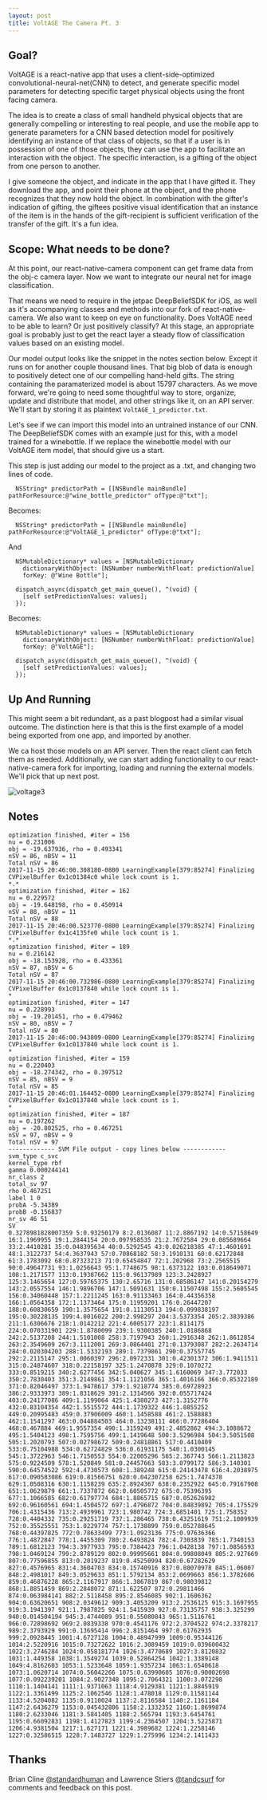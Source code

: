 ```yaml
---
layout: post
title: VoltAGE The Camera Pt. 3
---
```


## Goal?
VoltAGE is a react-native app that uses a client-side-optimized convolutional-neural-net(CNN) to detect, and generate specific model parameters for detecting specific target physical objects using the front facing camera.

The idea is to create a class of small handheld physical objects that are generally compelling or interesting to real people, and use the mobile app to generate parameters for a CNN based detection model for positively identifying an instance of that class of objects, so that if a user is in possession of one of those objects, they can use the app to facilitate an interaction with the object. The specific interaction, is a gifting of the object from one person to another.

I give someone the object, and indicate in the app that I have gifted it. They download the app, and point their phone at the object, and the phone recognizes that they now hold the object. In combination with the gifter's indication of gifting, the  giftees positive visual identification that an instance of the item is in the hands of the gift-recipient is sufficient verification of the transfer of the gift. It's a fun idea.

## Scope: What needs to be done?

At this point, our react-native-camera component can get frame data from the obj-c camera layer. Now we want to integrate our neural net for image classification.

That means we need to require in the jetpac DeepBeliefSDK for iOS, as well as it's accompanying classes and methods into our fork of react-native-camera. We also want to keep on eye on functionality. Does VoltAGE need to be able to learn? Or just positively classify? At this stage, an appropriate goal is probably just to get the react layer a steady flow of classification values based on an existing model. 

Our model output looks like the snippet in the notes section below. Except it runs on for another couple thousand lines. That big blob of data is enough to positively detect one of our compelling hand-held gifts. The string containing the paramaterized model is about 15797 characters. As we move forward, we're going to need some thoughtful way to store, organize, update and distribute that model, and other strings like it, on an API server. We'll start by storing it as plaintext `VoltAGE_1_predictor.txt`.

Let's see if we can import this model into an untrained instance of our CNN. The DeepBeliefSDK comes with an example just for this, with a model trained for a winebottle. If we replace the winebottle model with our VoltAGE item model, that should give us a start.

This step is just adding our model to the project as a .txt, and changing two lines of code.
```
  NSString* predictorPath = [[NSBundle mainBundle] pathForResource:@"wine_bottle_predictor" ofType:@"txt"];
  ```
Becomes:
```
  NSString* predictorPath = [[NSBundle mainBundle] pathForResource:@"VoltAGE_1_predictor" ofType:@"txt"];
 ```

And

```
  NSMutableDictionary* values = [NSMutableDictionary
    dictionaryWithObject: [NSNumber numberWithFloat: predictionValue]
    forKey: @"Wine Bottle"];

  dispatch_async(dispatch_get_main_queue(), ^(void) {
    [self setPredictionValues: values];
  });
  ```
  
Becomes:

```
  NSMutableDictionary* values = [NSMutableDictionary
    dictionaryWithObject: [NSNumber numberWithFloat: predictionValue]
    forKey: @"VoltAGE"];

  dispatch_async(dispatch_get_main_queue(), ^(void) {
    [self setPredictionValues: values];
  });
  ```

## Up And Running

This might seem a bit redundant, as a past blogpost had a similar visual outcome. The distinction here is that this is the first example of a model being exported from one app, and imported by another.

We ca host those models on an API server. Then the react client can fetch them as needed. Additionally, we can start adding functionality to our react-native-camera fork for importing, loading and running the external models. We'll pick that up next post. 

![voltage3](https://user-images.githubusercontent.com/7946707/32876285-f7e6ee56-ca50-11e7-90bd-ce43bc6c72f2.gif)


## Notes
```
optimization finished, #iter = 156
nu = 0.231006
obj = -19.637936, rho = 0.493341
nSV = 86, nBSV = 11
Total nSV = 86
2017-11-15 20:46:00.308180-0800 LearningExample[379:85274] Finalizing CVPixelBuffer 0x1c01384c0 while lock count is 1.
*.*
optimization finished, #iter = 162
nu = 0.229572
obj = -19.648198, rho = 0.450914
nSV = 88, nBSV = 11
Total nSV = 88
2017-11-15 20:46:00.523770-0800 LearningExample[379:85274] Finalizing CVPixelBuffer 0x1c4135fe0 while lock count is 1.
*.*
optimization finished, #iter = 189
nu = 0.216142
obj = -18.153928, rho = 0.433361
nSV = 87, nBSV = 6
Total nSV = 87
2017-11-15 20:46:00.732986-0800 LearningExample[379:85274] Finalizing CVPixelBuffer 0x1c0137840 while lock count is 1.
*
optimization finished, #iter = 147
nu = 0.228993
obj = -19.201451, rho = 0.479462
nSV = 80, nBSV = 7
Total nSV = 80
2017-11-15 20:46:00.943809-0800 LearningExample[379:85274] Finalizing CVPixelBuffer 0x1c0137840 while lock count is 1.
*
optimization finished, #iter = 159
nu = 0.220403
obj = -18.274342, rho = 0.397512
nSV = 85, nBSV = 9
Total nSV = 85
2017-11-15 20:46:01.164452-0800 LearningExample[379:85274] Finalizing CVPixelBuffer 0x1c0137840 while lock count is 1.
*
optimization finished, #iter = 187
nu = 0.197262
obj = -20.802525, rho = 0.467251
nSV = 97, nBSV = 9
Total nSV = 97
------------- SVM File output - copy lines below ------------
svm_type c_svc
kernel_type rbf
gamma 0.000244141
nr_class 2
total_sv 97
rho 0.467251
label 1 0
probA -5.34389
probB -0.156837
nr_sv 46 51
SV
0.3278981828007359 5:0.93250179 8:2.0136087 11:2.8867192 14:0.57158649 16:1.1969955 19:1.2844154 20:0.097958535 21:2.7672584 29:0.085689664 33:2.4410281 35:0.048395634 40:0.5292545 43:0.026218385 47:1.4601691 48:1.3122737 54:4.3637943 57:0.70868182 58:3.1910131 60:0.62172848 61:3.1783092 68:0.87323213 71:0.65454847 72:1.202968 73:2.2565515 90:0.49647731 93:1.0256643 95:1.7748675 98:1.6373122 103:0.018649071 108:1.2171577 113:0.19387662 115:0.96137989 123:3.2428927 125:3.1465654 127:0.59765375 130:2.65716 131:0.68586147 141:0.20154279 143:2.0557554 146:1.9896706 147:1.5091631 150:0.11507498 155:2.5605545 156:0.34060448 157:1.2211245 163:0.91133463 164:0.44356358 166:1.0564358 172:1.1373464 175:0.11959201 176:0.26447207 188:0.60830659 190:1.3575654 191:0.11130513 194:0.099838197 195:0.30228135 199:4.0016022 200:2.998297 204:3.5373354 205:2.3839386 211:1.6306676 218:1.0142212 221:4.6005177 223:1.8114175 224:0.070331901 229:1.8780099 239:1.9300385 240:1.0186868 242:2.5137208 244:1.5101008 258:3.7197943 260:1.2916348 262:1.8612854 263:2.3549609 267:3.1112001 269:3.0864401 271:0.13793087 282:2.2634714 284:0.020304203 288:1.5332193 289:1.7379861 290:0.37557745 292:2.2115147 295:1.0060397 296:2.0972331 301:0.42301372 306:1.9411511 315:0.24874607 318:0.22158197 325:1.2470878 329:0.1070272 333:0.8519215 340:2.6277456 342:5.040627 345:1.6160069 347:3.772033 350:2.7830403 351:3.2149861 354:1.1121056 365:1.4016166 366:0.85322189 371:0.82046497 373:1.9478617 379:1.9218774 385:0.69728923 386:2.9333973 389:1.8318629 391:2.1314566 392:0.055717424 403:0.24177086 409:1.1199064 425:1.4380273 427:1.3152776 432:0.83104354 442:1.5515572 444:1.1739322 446:1.8855252 449:0.20995483 459:0.37906009 460:1.1458588 461:2.1588883 462:1.1541297 463:0.044884503 464:0.13238111 466:0.77286404 468:0.467884 469:1.9557354 490:1.3159249 491:2.4852862 494:3.1088672 495:1.5404123 498:1.7595756 499:1.1419648 500:3.5296984 504:3.5051508 505:1.2020793 507:0.02798672 509:0.24818861 517:0.4410409 533:0.75104988 534:0.62724829 536:0.61931175 540:1.0300145 545:1.3722963 546:1.7150553 554:0.22005296 565:2.367743 566:1.2113823 575:0.9224509 578:1.520849 581:0.24457663 583:3.0799172 586:3.140301 590:0.64574522 592:4.4730573 608:1.389248 615:0.24143478 616:4.2038975 617:0.090583086 619:0.81566751 620:0.042307258 625:1.7474378 629:1.0508316 630:1.1158239 635:2.8924367 638:0.2352922 645:0.79167908 651:1.0629879 661:1.7337872 662:0.60505772 675:0.75396395 677:1.1066585 682:0.61797774 684:1.8865715 687:0.052626982 692:0.96160561 694:1.4504572 697:1.4796872 704:0.84839892 705:4.175529 706:1.4315436 713:2.4939961 723:1.980742 724:3.6851401 725:1.758352 728:0.4404332 735:0.29251719 737:1.286465 738:0.43251619 751:2.1009939 752:0.35525551 753:1.0229774 757:1.1738899 759:0.052788645 768:0.44397825 772:0.78633499 773:1.0923136 775:0.97636366 776:1.4872847 778:1.4455309 780:2.6493824 782:4.7303839 785:1.7340153 789:1.6812123 794:3.3977933 795:0.7384423 796:1.0428138 797:1.0856593 798:1.0469124 799:2.8789129 802:0.99995661 804:0.99808049 805:2.927669 807:0.77596855 813:0.2019237 819:0.45250994 820:0.67282629 827:0.4576965 831:4.3604703 834:0.15740916 837:0.80070978 845:1.06007 848:2.4981017 849:3.0529633 851:1.5792134 853:2.0699663 856:1.3782606 859:0.46876228 865:2.1167917 866:1.3867819 867:0.98039812 868:1.8851459 869:2.2848072 871:1.622507 872:0.29811466 874:0.063984141 882:2.5118458 895:2.8546085 902:1.1606362 904:0.63620651 908:2.0349612 909:3.4053209 913:2.2536125 915:3.1697955 919:3.1941397 921:1.7987825 924:1.5415939 927:0.73135757 938:3.325299 940:0.014504194 945:3.4744089 951:0.55080843 965:1.5116761 966:0.72898692 969:2.0839338 970:0.4541176 972:2.3704522 974:2.3378217 989:2.3793929 991:0.13695414 996:2.8151464 997:0.61762935 999:2.0928445 1001:4.6727128 1004:0.48947999 1009:0.95344126 1014:2.5220916 1015:0.73272622 1016:2.3089459 1019:0.039600432 1022:3.2746284 1024:0.058181774 1026:3.4770689 1027:3.8120832 1031:1.449358 1038:1.3549274 1039:0.52864254 1042:1.3389148 1049:4.8162603 1053:1.5233648 1059:1.9357234 1063:1.6540618 1073:1.0620714 1074:0.56042266 1075:0.63990605 1076:0.90002698 1077:0.092239201 1084:2.9027348 1095:2.7064321 1100:3.072298 1110:1.1404141 1111:1.9371063 1118:4.9129381 1121:1.8845919 1122:1.3361499 1125:2.1062546 1128:1.478018 1129:0.11581144 1133:4.5204082 1135:0.9110024 1137:2.8116584 1140:2.1161184 1147:2.6436279 1153:0.045432806 1158:2.1332352 1160:1.8699874 1180:2.6233046 1181:3.5841405 1188:2.565794 1193:3.6454761 1195:0.66092831 1198:1.4127823 1199:4.2364507 1204:3.5225871 1206:4.9381504 1217:1.627171 1221:4.3989682 1224:1.2258146 1227:0.32586515 1228:7.1483727 1229:1.275996 1234:2.1411433 
```

## **Thanks** 
Brian Cline [@standardhuman](https://github.com/standardhuman) and Lawrence Stiers [@tandcsurf](https://github.com/tandcsurf) for comments and feedback on this post.
